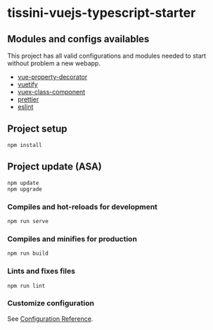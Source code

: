 # tissini-vuejs-typescript-starter

## Modules and configs availables
This project has all valid configurations and modules needed to start without problem a new webapp. 

* [vue-property-decorator](https://github.com/kaorun343/vue-property-decorator)
* [vuetify](https://vuetifyjs.com/en/getting-started/quick-start/)
* [vuex-class-component](https://github.com/michaelolof/vuex-class-component)
* [prettier](https://prettier.io/docs/en/install.html)
* [eslint](https://eslint.org/docs/user-guide/getting-started)


## Project setup
```
npm install
```

## Project update (ASA)
```
npm update
npm upgrade
```

### Compiles and hot-reloads for development
```
npm run serve
```

### Compiles and minifies for production
```
npm run build
```

### Lints and fixes files
```
npm run lint
```

### Customize configuration
See [Configuration Reference](https://cli.vuejs.org/config/).

